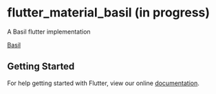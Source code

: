 # flutter_material_basil (in progress)

A Basil flutter implementation

[Basil](https://material.io/design/material-studies/basil.html)

## Getting Started

For help getting started with Flutter, view our online
[documentation](https://flutter.io/).

